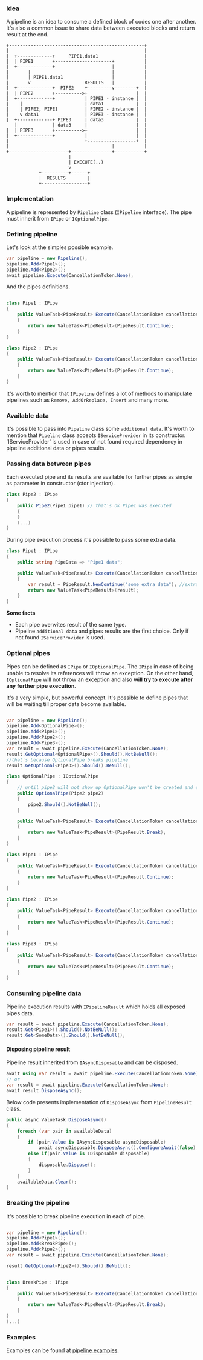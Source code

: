 ### Idea
A pipeline is an idea to consume a defined block of codes one after another. 
It's also a common issue to share data between executed blocks and return 
result at the end.

```
+--------------------------------------------------+
|                                                  |
|  +-------------+     PIPE1,data1                 |
|  | PIPE1       +---------------------+           |
|  +-------------+                     |           |
|       |                              |           |
|       | PIPE1,data1                  |           |
|       v                    RESULTS   |           | 
|  +-------------+  PIPE2    +---------v--------+  |
|  | PIPE2       +---------->+                  |  |
|  +-------------+           | PIPE1 - instance |  |
|    |                       | data1            |  |
|    | PIPE2, PIPE1          | PIPE2 - instance |  |
|    v data1                 | PIPE3 - instance |  |
|  +-------------+ PIPE3     | data3            |  |
   |             | data3     |                  |  | 
|  | PIPE3       +---------->+                  |  |
|  +-------------+           |                  |  |
|                            +------------------+  |
|                                      |           |
+----------------------+---------------+-----------+
                       |
                       | EXECUTE(..)
                       v
            +----------+------+
            |  RESULTS        |
            +-----------------+
```

### Implementation
A pipeline is represented by `Pipeline` class (`IPipeline` interface). The pipe must inherit 
from `IPipe` or `IOptionalPipe`.

### Defining pipeline
Let's look at the simples possible example. 
```csharp
var pipeline = new Pipeline();
pipeline.Add<Pipe1>();
pipeline.Add<Pipe2>();
await pipeline.Execute(CancellationToken.None);
```
And the pipes definitions.
```csharp

class Pipe1 : IPipe
{
    public ValueTask<PipeResult> Execute(CancellationToken cancellationToken)
    {
        return new ValueTask<PipeResult>(PipeResult.Continue);
    }
}

class Pipe2 : IPipe
{
    public ValueTask<PipeResult> Execute(CancellationToken cancellationToken)
    {
        return new ValueTask<PipeResult>(PipeResult.Continue);
    }
}
```

It's worth to mention that `IPipeline` defines a lot of methods to manipulate pipelines
such as `Remove, AddOrReplace, Insert` and many more.

### Available data 
It's possible to pass into `Pipeline` class some `additional data`.
It's worth to mention that `Pipeline` class accepts `IServiceProvider`
in its constructor. `IServiceProvider' is used in case of not found required 
dependency in pipeline additional data or pipes results. 

### Passing data between pipes
Each executed pipe and its results are available for further pipes 
as simple as parameter in constructor (ctor injection). 

```csharp
class Pipe2 : IPipe
{
    public Pipe2(Pipe1 pipe1) // that's ok Pipe1 was executed 
    {
    } 
    (...)
}
```

During pipe execution process it's possible to pass some extra data.
```csharp
class Pipe1 : IPipe
{
    public string PipeData => "Pipe1 data";

    public ValueTask<PipeResult> Execute(CancellationToken cancellationToken)
    {
        var result = PipeResult.NewContinue("some extra data"); //extra data 
        return new ValueTask<PipeResult>(result);
    }
}
```

**Some facts**
- Each pipe overwites result of the same type.
- Pipeline `additional data` and pipes results are the first choice. Only if not found `IServiceProvider` is used.

### Optional pipes
Pipes can be defined as `IPipe` or `IOptionalPipe`. The `IPipe` in case of 
being unable to resolve its references will throw an exception. On the other hand, 
`IOptionalPipe` will not throw an exception and also 
**will try to execute after any further pipe execution**. 

It's a very simple, but powerful concept. It's possible to define pipes that will 
be waiting till proper data become available. 
```csharp

var pipeline = new Pipeline();
pipeline.Add<OptionalPipe>();
pipeline.Add<Pipe1>();
pipeline.Add<Pipe2>();
pipeline.Add<Pipe3>();
var result = await pipeline.Execute(CancellationToken.None);
result.GetOptional<OptionalPipe>().Should().NotBeNull();
//that's because OptionalPipe breaks pipeline 
result.GetOptional<Pipe3>().Should().BeNull();

class OptionalPipe : IOptionalPipe
{
    // until pipe2 will not show up OptionalPipe won't be created and executed
    public OptionalPipe(Pipe2 pipe2)
    {
        pipe2.Should().NotBeNull();
    }

    public ValueTask<PipeResult> Execute(CancellationToken cancellationToken)
    {
        return new ValueTask<PipeResult>(PipeResult.Break);
    }
}

class Pipe1 : IPipe
{
    public ValueTask<PipeResult> Execute(CancellationToken cancellationToken)
    {
        return new ValueTask<PipeResult>(PipeResult.Continue);
    }
}

class Pipe2 : IPipe
{
    public ValueTask<PipeResult> Execute(CancellationToken cancellationToken)
    {
        return new ValueTask<PipeResult>(PipeResult.Continue);
    }
}

class Pipe3 : IPipe
{
    public ValueTask<PipeResult> Execute(CancellationToken cancellationToken)
    {
        return new ValueTask<PipeResult>(PipeResult.Continue);
    }
}
```

### Consuming pipeline data 
Pipeline execution results with `IPipelineResult` which holds all exposed pipes data.
```csharp
var result = await pipeline.Execute(CancellationToken.None);
result.Get<Pipe1>().Should().NotBeNull();
result.Get<SomeData>().Should().NotBeNull();
```
#### Disposing pipeline result
Pipeline result inherited from `IAsyncDisposable` and can be disposed.
```csharp
await using var result = await pipeline.Execute(CancellationToken.None);
// or
var result = await pipeline.Execute(CancellationToken.None);
await result.DisposeAsync();
```
Below code presents implementation of `DisposeAsync` from `PipelineResult` class.
```csharp
public async ValueTask DisposeAsync()
{
    foreach (var pair in availableData)
    {
        if (pair.Value is IAsyncDisposable asyncDisposable)
            await asyncDisposable.DisposeAsync().ConfigureAwait(false);
        else if(pair.Value is IDisposable disposable)
        {
            disposable.Dispose();
        }
    }
    availableData.Clear();
}
```

### Breaking the pipeline
It's possible to break pipeline execution in each of pipe. 
```csharp

var pipeline = new Pipeline();
pipeline.Add<Pipe1>();
pipeline.Add<BreakPipe>();
pipeline.Add<Pipe2>();
var result = await pipeline.Execute(CancellationToken.None);

result.GetOptional<Pipe2>().Should().BeNull();


class BreakPipe : IPipe
{
    public ValueTask<PipeResult> Execute(CancellationToken cancellationToken)
    {
        return new ValueTask<PipeResult>(PipeResult.Break);
    }
}
(...)
```

### Examples
Examples can be found at [pipeline examples](https://github.com/adobrzyc/modulos/tree/master/examples/Examples.Modulos/Pipeline).



